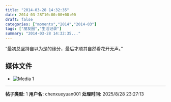 ```yaml
---
title: "2014-03-28 14:32:35"
date: 2014-03-28T10:00:00+08:00
draft: false
categories: ["moments","2014","2014-03"]
tags: ["朋友圈","生活记录"]
summary: "2014-03-28 14:32:35..."
---
```


“最初总坚持自以为是的缘分，最后才顺其自然看花开无声。”

## 媒体文件

- ![Media 1](/Moments/photos/2014-03-28/201403281432350.jpg)

---

**帖子类型:** 1
**用户名:** chenxueyuan001
**处理时间:** 2025/8/28 23:27:13